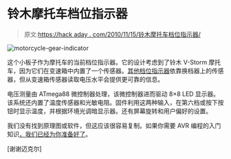 # 铃木摩托车档位指示器

> 原文:[https://hack aday . com/2010/11/15/铃木摩托车档位指示器/](https://hackaday.com/2010/11/15/gear-indicator-for-suzuki-motorcycle/)

![](../Images/71495546b8591e5f9dd36264b5466ad8.png "motorcycle-gear-indicator")

这个小板子作为摩托车的当前档位指示器。它的设计考虑到了铃木 V-Storm 摩托车，因为它们在变速箱中内置了一个传感器。[其他档位指示器](http://hackaday.com/2010/06/04/motorcycle-current-gear-indicator/)依靠换档器上的传感器，但从变速箱传感器读取电压水平会提供更可靠的信息。

电压测量由 ATmega88 微控制器处理，该微控制器进而驱动 8×8 LED 显示器。该系统还内置了温度传感器和光敏电阻。固件利用这两种输入，在第六档或按下按钮时显示温度，并根据环境光调暗显示器。还有屏幕旋转和用户偏好的设置。

我们没有找到原理图或软件，但这应该很容易复制。如果你需要 AVR 编程的入门知识[，我们已经为你准备好了](http://hackaday.com/2010/10/23/avr-programming-introduction/)。

[谢谢迈克尔]
